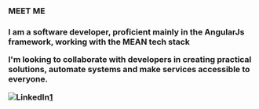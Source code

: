 <h3>MEET ME<h3/>

<p>I am a software developer, proficient mainly in the AngularJs framework, working with the MEAN tech stack </p>


<p> I'm looking to collaborate with developers in creating practical solutions, automate systems and make services accessible to everyone.</p>
 

![LinkedIn](https://img.shields.io/badge/linkedin-%230077B5.svg?style=for-the-badge&logo=linkedin&logoColor=white)[1] 


[1]: https://www.linkedin.com/in/iyvone-wesonga
